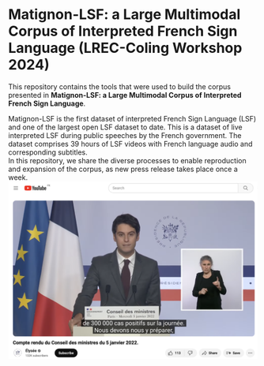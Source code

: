 # Matignon-LSF: a Large Multimodal Corpus of Interpreted French Sign Language (LREC-Coling Workshop 2024)

This repository contains the tools that were used to build the corpus presented in **Matignon-LSF: a Large Multimodal Corpus of Interpreted French Sign Language**.

Matignon-LSF is the first dataset of interpreted French Sign Language (LSF) and one of the largest open LSF dataset to date. This is a dataset of live interpreted LSF during public speeches by the French government. The dataset comprises 39 hours of LSF videos with French language audio and
corresponding subtitles.  
In this repository, we share the diverse processes to enable reproduction and expansion of the corpus, as new press release takes place once a week.  
<img src="images/Matgnon_screenshot.png" width="600">


 <!-- 
 1. Scrap videos from Youtube Y
 2. Pre-process videos  Y  
 3. Make I3D features : https://github.com/JulieLascar/I3D  
 4. Align videos with subtitles and create dataset  on met un dossier ou autre lien github ??  
 5. Make statistics on vocabulary : faire un dossier vocabulary_stats avec lexicometry.py et un notebook stats ?
 6. Detect signer : signers_detection
 7. Informations sur les sous-titres (tailel voc etc).
 8. Changement dans les timestamps des sous-titres (pour atténuer le décalage signeur/sous-titrage ou pour desaligner Mediapi -> finetuning de l'algo d'alignement des sous-titres)
 9. Créations de nouveaux fichiers de sous-titres segmentés par phrases
-->
